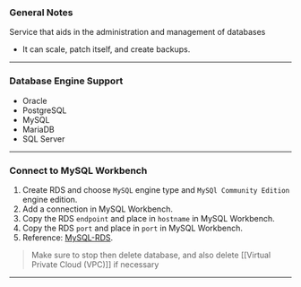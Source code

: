 ### General Notes

Service that aids in the administration and management of databases
- It can scale, patch itself, and create backups.

___
### Database Engine Support

-   Oracle
-   PostgreSQL
-   MySQL
-   MariaDB
-   SQL Server

___
### Connect to MySQL Workbench

1. Create RDS and choose `MySQL` engine type and `MySQl Community Edition` engine edition.
2. Add a connection in MySQL Workbench.
3. Copy the RDS `endpoint` and place in `hostname` in MySQL Workbench.
4. Copy the RDS `port` and place in `port` in MySQL Workbench.
5. Reference: [MySQL-RDS](https://docs.aws.amazon.com/AmazonRDS/latest/UserGuide/USER_ConnectToInstance.html).

> Make sure to stop then delete database, and also delete [[Virtual Private Cloud (VPC)]] if necessary

___

